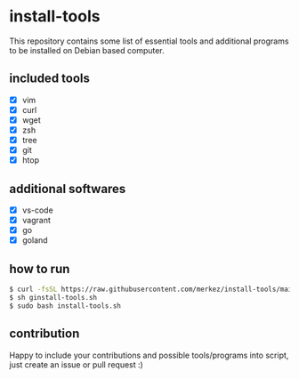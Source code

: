 # install-tools

This repository contains some list of essential tools and additional programs to be installed on Debian based computer.

## included tools

- [x] vim
- [x] curl
- [x] wget
- [x] zsh
- [x] tree
- [x] git
- [x] htop

## additional softwares 

- [x] vs-code
- [x] vagrant
- [x] go
- [x] goland 

## how to run 

```bash
$ curl -fsSL https://raw.githubusercontent.com/merkez/install-tools/main/install-tools.sh -o install-tools.sh
$ sh ginstall-tools.sh
$ sudo bash install-tools.sh
```


## contribution

Happy to include your contributions and possible tools/programs into script, just create an issue or pull request :) 

